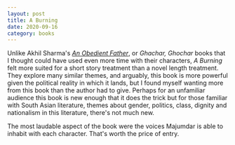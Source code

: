 ```yaml
---
layout: post
title: A Burning
date: 2020-09-16
category: books
---
```


Unlike Akhil Sharma's <em><a href="https://www.goodreads.com/review/show/1322069503?book_show_action=false&from_review_page=1">An Obedient Father</a></em>, or <em>Ghachar, Ghochar</em> books that I thought could have used even more time with their characters, <em>A Burning</em> felt more suited for a short story treatment than a novel length treatment. They explore many similar themes, and arguably, this book is more powerful given the political reality in which it lands, but I found myself wanting more from this book than the author had to give. Perhaps for an unfamiliar audience this book is new enough that it does the trick but for those familiar with South Asian literature, themes about gender, politics, class, dignity and nationalism in this literature, there's not much new.

The most laudable aspect of the book were the voices Majumdar is able to inhabit with each character. That's worth the price of entry.